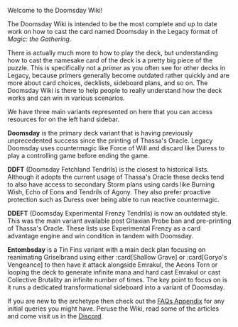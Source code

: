 <!-- markdownlint-disable first-line-heading -->

Welcome to the Doomsday Wiki!

The Doomsday Wiki is intended to be the most complete and up to date work on how
to cast the card named Doomsday in the Legacy format of _Magic: the Gathering_.

There is actually much more to how to play the deck, but understanding how to
cast the namesake card of the deck is a pretty big piece of the puzzle. This is
specifically not a _primer_ as you often see for other decks in Legacy, because
primers generally become outdated rather quickly and are more about card
choices, decklists, sideboard plans, and so on. The Doomsday Wiki is there to
help people to really understand how the deck works and can win in various
scenarios.

We have three main variants represented on here that you can access resources
for on the left hand sidebar.

**Doomsday** is the primary deck variant that is having previously unprecedented
success since the printing of Thassa's Oracle. Legacy Doomsday uses countermagic
like Force of Will and discard like Duress to play a controlling game before
ending the game.

**DDFT** (Doomsday Fetchland Tendrils) is the closest to historical lists.
Although it adopts the current usage of Thassa's Oracle these decks tend to also
have access to secondary Storm plans using cards like Burning Wish, Echo of Eons
and Tendrils of Agony. They also prefer proactive protection such as Duress over
being able to run reactive countermagic.

**DDEFT** (Doomsday Experimental Frenzy Tendrils) is now an outdated style. This
was the main variant available post Gitaxian Probe ban and pre-printing of
Thassa's Oracle. These lists use Experimental Frenzy as a card advantage engine
and win condition in tandem with Doomsday.

**Entombsday** is a Tin Fins variant with a main deck plan
focusing on reanimating Griselbrand using either :card[Shallow Grave] or
:card[Goryo's Vengeance] to then have it attack alongside Emrakul, the Aeons Torn
or looping the deck to generate infinite mana and hard cast Emrakul or cast 
Collective Brutality an infinite number of times. The key point to focus on is it
runs a dedicated transformational sideboard into a variant of Doomsday.

If you are new to the archetype then check out the [FAQs Appendix][faq] for any
initial queries you might have. Peruse the Wiki, read some of the articles and
come visit us in the [Discord][discord].

[faq]: /appendices/faq
[discord]: https://discord.gg/vajvFXt
